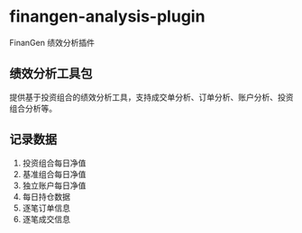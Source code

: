 # finangen-analysis-plugin
FinanGen 绩效分析插件

## 绩效分析工具包
提供基于投资组合的绩效分析工具，支持成交单分析、订单分析、账户分析、投资组合分析等。

## 记录数据
1. 投资组合每日净值
2. 基准组合每日净值
3. 独立账户每日净值
4. 每日持仓数据
5. 逐笔订单信息
6. 逐笔成交信息